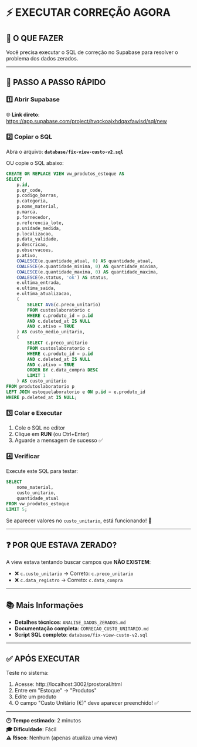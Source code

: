 # ⚡ EXECUTAR CORREÇÃO AGORA

## 🎯 O QUE FAZER

Você precisa executar o SQL de correção no Supabase para resolver o problema dos dados zerados.

---

## 📍 PASSO A PASSO RÁPIDO

### 1️⃣ Abrir Supabase
🌐 **Link direto**: https://app.supabase.com/project/hvqckoajxhdqaxfawisd/sql/new

### 2️⃣ Copiar o SQL
Abra o arquivo: **`database/fix-view-custo-v2.sql`**

OU copie o SQL abaixo:

```sql
CREATE OR REPLACE VIEW vw_produtos_estoque AS
SELECT 
    p.id,
    p.qr_code,
    p.codigo_barras,
    p.categoria,
    p.nome_material,
    p.marca,
    p.fornecedor,
    p.referencia_lote,
    p.unidade_medida,
    p.localizacao,
    p.data_validade,
    p.descricao,
    p.observacoes,
    p.ativo,
    COALESCE(e.quantidade_atual, 0) AS quantidade_atual,
    COALESCE(e.quantidade_minima, 0) AS quantidade_minima,
    COALESCE(e.quantidade_maxima, 0) AS quantidade_maxima,
    COALESCE(e.status, 'ok') AS status,
    e.ultima_entrada,
    e.ultima_saida,
    e.ultima_atualizacao,
    (
        SELECT AVG(c.preco_unitario)
        FROM custoslaboratorio c
        WHERE c.produto_id = p.id 
        AND c.deleted_at IS NULL 
        AND c.ativo = TRUE
    ) AS custo_medio_unitario,
    (
        SELECT c.preco_unitario
        FROM custoslaboratorio c
        WHERE c.produto_id = p.id 
        AND c.deleted_at IS NULL 
        AND c.ativo = TRUE
        ORDER BY c.data_compra DESC
        LIMIT 1
    ) AS custo_unitario
FROM produtoslaboratorio p
LEFT JOIN estoquelaboratorio e ON p.id = e.produto_id
WHERE p.deleted_at IS NULL;
```

### 3️⃣ Colar e Executar
1. Cole o SQL no editor
2. Clique em **RUN** (ou Ctrl+Enter)
3. Aguarde a mensagem de sucesso ✅

### 4️⃣ Verificar
Execute este SQL para testar:
```sql
SELECT 
    nome_material,
    custo_unitario,
    quantidade_atual
FROM vw_produtos_estoque
LIMIT 5;
```

Se aparecer valores no `custo_unitario`, está funcionando! 🎉

---

## ❓ POR QUE ESTAVA ZERADO?

A view estava tentando buscar campos que **NÃO EXISTEM**:
- ❌ `c.custo_unitario` → Correto: `c.preco_unitario`
- ❌ `c.data_registro` → Correto: `c.data_compra`

---

## 📚 Mais Informações

- **Detalhes técnicos**: `ANALISE_DADOS_ZERADOS.md`
- **Documentação completa**: `CORRECAO_CUSTO_UNITARIO.md`
- **Script SQL completo**: `database/fix-view-custo-v2.sql`

---

## ✅ APÓS EXECUTAR

Teste no sistema:
1. Acesse: http://localhost:3002/prostoral.html
2. Entre em "Estoque" → "Produtos"
3. Edite um produto
4. O campo "Custo Unitário (€)" deve aparecer preenchido! ✅

---

**🕐 Tempo estimado**: 2 minutos  
**🎓 Dificuldade**: Fácil  
**⚠️ Risco**: Nenhum (apenas atualiza uma view)

